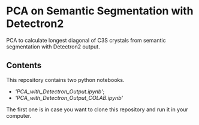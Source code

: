 # PCA on Semantic Segmentation with Detectron2
PCA to calculate longest diagonal of C3S crystals from semantic segmentation with Detectron2 output.

## Contents

This repository contains two python notebooks.

- *'PCA_with_Detectron_Output.ipynb'*;
- *'PCA_with_Detectron_Output_COLAB.ipynb'*

The first one is in case you want to clone this repository and run it in your computer.